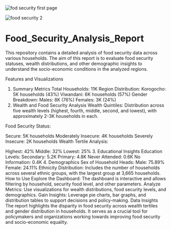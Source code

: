 
![fod security first page](https://github.com/user-attachments/assets/c59bebc8-26b2-40f1-8947-66c0d09fba5b)

![food security  2](https://github.com/user-attachments/assets/7d06c3c0-8b20-4cfc-b514-a21c7618bc4e)

# Food_Security_Analysis_Report
This repository contains a detailed analysis of food security data across various households. The aim of this report is to evaluate food security statuses, wealth distributions, and other demographic insights to understand the socio-economic conditions in the analyzed regions.


Features and Visualizations
1. Summary Metrics
Total Households: 11K
Region Distribution:
Korogocho: 5K households (43%)
Viwandani: 6K households (57%)
Gender Breakdown:
Males: 8K (76%)
Females: 3K (24%)
2. Wealth and Food Security Analysis
Wealth Quintiles: Distribution across five wealth levels (highest, fourth, middle, second, and lowest), with approximately 2-3K households in each.

Food Security Status:

Secure: 5K households
Moderately Insecure: 4K households
Severely Insecure: 2K households
Wealth Tertile Analysis:

Highest: 42%
Middle: 32%
Lowest: 25%
3. Educational Insights
Education Levels:
Secondary: 5.2K
Primary: 4.8K
Never Attended: 0.6K
No Information: 0.4K
4. Demographics
Sex of Household Heads:
Male: 75.89%
Female: 24.11%
Ethnicity Distribution: Includes the number of households across several ethnic groups, with the largest group at 3,665 households.
How to Use
Explore the Dashboard:
The dashboard is interactive and allows filtering by household, security food level, and other parameters.
Analyze Metrics:
Use visualizations for wealth distributions, food security levels, and demographics.
Gain Insights:
Leverage pie charts, bar graphs, and distribution tables to support decisions and policy-making.
Data Insights
The report highlights the disparity in food security across wealth tertiles and gender distribution in households. It serves as a crucial tool for policymakers and organizations working towards improving food security and socio-economic equality.









